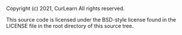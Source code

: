Copyright (c) 2021, CurLearn
All rights reserved.

This source code is licensed under the BSD-style license found in the
LICENSE file in the root directory of this source tree.
